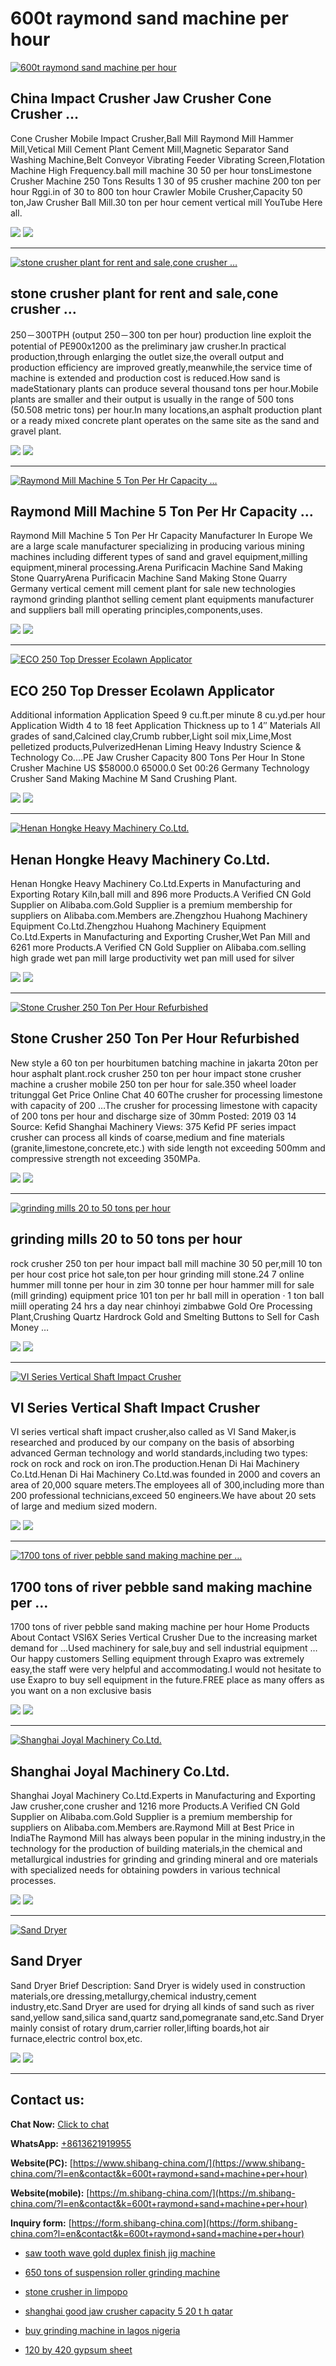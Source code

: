 # 600t raymond sand machine per hour

<a href="https://swt.shibang-china.com/?l=en&img&k=600t+raymond+sand+machine+per+hour" target="_blank">![600t raymond sand machine per hour](http://static.shibang-china.com/all-800x300/852.jpg)</a>

## China Impact Crusher Jaw Crusher Cone Crusher …
Cone Crusher Mobile Impact Crusher,Ball Mill Raymond Mill Hammer Mill,Vetical Mill Cement Plant Cement Mill,Magnetic Separator Sand Washing Machine,Belt Conveyor Vibrating Feeder Vibrating Screen,Flotation Machine High Frequency.ball mill machine 30 50 per hour tonsLimestone Crusher Machine 250 Tons Results 1 30 of 95 crusher machine 200 ton per hour Rggi.in of 30 to 800 ton hour Crawler Mobile Crusher,Capacity 50 ton,Jaw Crusher Ball Mill.30 ton per hour cement vertical mill YouTube Here all.


<a href="https://whatsapp.shibangsoft.com/WhatsApp.php" target="_blank" title="WhatsApp">![](http://static.shibang-china.com/icon/whatsapp.png)</a> <a href="https://swt.shibang-china.com/?l=en&icon&k=600t+raymond+sand+machine+per+hour" target="_blank">![](http://static.shibang-china.com/icon/chat-en.png)</a>

---

<a href="https://swt.shibang-china.com/?l=en&img&k=600t+raymond+sand+machine+per+hour" target="_blank">![stone crusher plant for rent and sale,cone crusher …](http://static.shibang-china.com/all-800x300/790.jpg)</a>

## stone crusher plant for rent and sale,cone crusher …
250－300TPH (output 250－300 ton per hour) production line exploit the potential of PE900x1200 as the preliminary jaw crusher.In practical production,through enlarging the outlet size,the overall output and production efficiency are improved greatly,meanwhile,the service time of machine is extended and production cost is reduced.How sand is madeStationary plants can produce several thousand tons per hour.Mobile plants are smaller and their output is usually in the range of 500 tons (50.508 metric tons) per hour.In many locations,an asphalt production plant or a ready mixed concrete plant operates on the same site as the sand and gravel plant.


<a href="https://whatsapp.shibangsoft.com/WhatsApp.php" target="_blank" title="WhatsApp">![](http://static.shibang-china.com/icon/whatsapp.png)</a> <a href="https://swt.shibang-china.com/?l=en&icon&k=600t+raymond+sand+machine+per+hour" target="_blank">![](http://static.shibang-china.com/icon/chat-en.png)</a>

---

<a href="https://swt.shibang-china.com/?l=en&img&k=600t+raymond+sand+machine+per+hour" target="_blank">![Raymond Mill Machine 5 Ton Per Hr Capacity …](http://static.shibang-china.com/all-800x300/778.jpg)</a>

## Raymond Mill Machine 5 Ton Per Hr Capacity …
Raymond Mill Machine 5 Ton Per Hr Capacity Manufacturer In Europe We are a large scale manufacturer specializing in producing various mining machines including different types of sand and gravel equipment,milling equipment,mineral processing.Arena Purificacin Machine Sand Making Stone QuarryArena Purificacin Machine Sand Making Stone Quarry Germany vertical cement mill cement plant for sale new technologies raymond grinding planthot selling cement plant equipments manufacturer and suppliers ball mill operating principles,components,uses.


<a href="https://whatsapp.shibangsoft.com/WhatsApp.php" target="_blank" title="WhatsApp">![](http://static.shibang-china.com/icon/whatsapp.png)</a> <a href="https://swt.shibang-china.com/?l=en&icon&k=600t+raymond+sand+machine+per+hour" target="_blank">![](http://static.shibang-china.com/icon/chat-en.png)</a>

---

<a href="https://swt.shibang-china.com/?l=en&img&k=600t+raymond+sand+machine+per+hour" target="_blank">![ECO 250 Top Dresser Ecolawn Applicator](http://static.shibang-china.com/all-800x300/179.jpg)</a>

## ECO 250 Top Dresser Ecolawn Applicator
Additional information Application Speed 9 cu.ft.per minute 8 cu.yd.per hour Application Width 4 to 18 feet Application Thickness up to 1 4″ Materials All grades of sand,Calcined clay,Crumb rubber,Light soil mix,Lime,Most pelletized products,PulverizedHenan Liming Heavy Industry Science &amp; Technology Co.…PE Jaw Crusher Capacity 800 Tons Per Hour In Stone Crusher Machine US $58000.0 65000.0 Set 00:26 Germany Technology Crusher Sand Making Machine M Sand Crushing Plant.


<a href="https://whatsapp.shibangsoft.com/WhatsApp.php" target="_blank" title="WhatsApp">![](http://static.shibang-china.com/icon/whatsapp.png)</a> <a href="https://swt.shibang-china.com/?l=en&icon&k=600t+raymond+sand+machine+per+hour" target="_blank">![](http://static.shibang-china.com/icon/chat-en.png)</a>

---

<a href="https://swt.shibang-china.com/?l=en&img&k=600t+raymond+sand+machine+per+hour" target="_blank">![Henan Hongke Heavy Machinery Co.Ltd.](http://static.shibang-china.com/all-800x300/213.jpg)</a>

## Henan Hongke Heavy Machinery Co.Ltd.
Henan Hongke Heavy Machinery Co.Ltd.Experts in Manufacturing and Exporting Rotary Kiln,ball mill and 896 more Products.A Verified CN Gold Supplier on Alibaba.com.Gold Supplier is a premium membership for suppliers on Alibaba.com.Members are.Zhengzhou Huahong Machinery Equipment Co.Ltd.Zhengzhou Huahong Machinery Equipment Co.Ltd.Experts in Manufacturing and Exporting Crusher,Wet Pan Mill and 6261 more Products.A Verified CN Gold Supplier on Alibaba.com.selling high grade wet pan mill large productivity wet pan mill used for silver


<a href="https://whatsapp.shibangsoft.com/WhatsApp.php" target="_blank" title="WhatsApp">![](http://static.shibang-china.com/icon/whatsapp.png)</a> <a href="https://swt.shibang-china.com/?l=en&icon&k=600t+raymond+sand+machine+per+hour" target="_blank">![](http://static.shibang-china.com/icon/chat-en.png)</a>

---

<a href="https://swt.shibang-china.com/?l=en&img&k=600t+raymond+sand+machine+per+hour" target="_blank">![Stone Crusher 250 Ton Per Hour Refurbished](http://static.shibang-china.com/all-800x300/436.jpg)</a>

## Stone Crusher 250 Ton Per Hour Refurbished
New style a 60 ton per hourbitumen batching machine in jakarta 20ton per hour asphalt plant.rock crusher 250 ton per hour impact stone crusher machine a crusher mobile 250 ton per hour for sale.350 wheel loader tritunggal Get Price Online Chat 40 60The crusher for processing limestone with capacity of 200 …The crusher for processing limestone with capacity of 200 tons per hour and discharge size of 30mm Posted: 2019 03 14 Source: Kefid Shanghai Machinery Views: 375 Kefid PF series impact crusher can process all kinds of coarse,medium and fine materials (granite,limestone,concrete,etc.) with side length not exceeding 500mm and compressive strength not exceeding 350MPa.


<a href="https://whatsapp.shibangsoft.com/WhatsApp.php" target="_blank" title="WhatsApp">![](http://static.shibang-china.com/icon/whatsapp.png)</a> <a href="https://swt.shibang-china.com/?l=en&icon&k=600t+raymond+sand+machine+per+hour" target="_blank">![](http://static.shibang-china.com/icon/chat-en.png)</a>

---

<a href="https://swt.shibang-china.com/?l=en&img&k=600t+raymond+sand+machine+per+hour" target="_blank">![grinding mills 20 to 50 tons per hour](http://static.shibang-china.com/all-800x300/1481.jpg)</a>

## grinding mills 20 to 50 tons per hour
rock crusher 250 ton per hour impact ball mill machine 30 50 per,mill 10 ton per hour cost price hot sale,ton per hour grinding mill stone.24 7 online hummer mill tonne per hour in zim 30 tonne per hour hammer mill for sale (mill grinding) equipment price 101 ton per hr ball mill in operation&nbsp;&#0183;&#32;1 ton ball miill operating 24 hrs a day near chinhoyi zimbabwe Gold Ore Processing Plant,Crushing Quartz Hardrock Gold and Smelting Buttons to Sell for Cash Money …


<a href="https://whatsapp.shibangsoft.com/WhatsApp.php" target="_blank" title="WhatsApp">![](http://static.shibang-china.com/icon/whatsapp.png)</a> <a href="https://swt.shibang-china.com/?l=en&icon&k=600t+raymond+sand+machine+per+hour" target="_blank">![](http://static.shibang-china.com/icon/chat-en.png)</a>

---

<a href="https://swt.shibang-china.com/?l=en&img&k=600t+raymond+sand+machine+per+hour" target="_blank">![VI Series Vertical Shaft Impact Crusher](http://static.shibang-china.com/all-800x300/486.jpg)</a>

## VI Series Vertical Shaft Impact Crusher
VI series vertical shaft impact crusher,also called as VI Sand Maker,is researched and produced by our company on the basis of absorbing advanced German technology and world standards,including two types: rock on rock and rock on iron.The production.Henan Di Hai Machinery Co.Ltd.Henan Di Hai Machinery Co.Ltd.was founded in 2000 and covers an area of 20,000 square meters.The employees all of 300,including more than 200 professional technicians,exceed 50 engineers.We have about 20 sets of large and medium sized modern.


<a href="https://whatsapp.shibangsoft.com/WhatsApp.php" target="_blank" title="WhatsApp">![](http://static.shibang-china.com/icon/whatsapp.png)</a> <a href="https://swt.shibang-china.com/?l=en&icon&k=600t+raymond+sand+machine+per+hour" target="_blank">![](http://static.shibang-china.com/icon/chat-en.png)</a>

---

<a href="https://swt.shibang-china.com/?l=en&img&k=600t+raymond+sand+machine+per+hour" target="_blank">![1700 tons of river pebble sand making machine per …](http://static.shibang-china.com/all-800x300/120.jpg)</a>

## 1700 tons of river pebble sand making machine per …
1700 tons of river pebble sand making machine per hour Home Products About Contact VSI6X Series Vertical Crusher Due to the increasing market demand for …Used machinery for sale,buy and sell industrial equipment …Our happy customers Selling equipment through Exapro was extremely easy,the staff were very helpful and accommodating.I would not hesitate to use Exapro to buy sell equipment in the future.FREE place as many offers as you want on a non exclusive basis


<a href="https://whatsapp.shibangsoft.com/WhatsApp.php" target="_blank" title="WhatsApp">![](http://static.shibang-china.com/icon/whatsapp.png)</a> <a href="https://swt.shibang-china.com/?l=en&icon&k=600t+raymond+sand+machine+per+hour" target="_blank">![](http://static.shibang-china.com/icon/chat-en.png)</a>

---

<a href="https://swt.shibang-china.com/?l=en&img&k=600t+raymond+sand+machine+per+hour" target="_blank">![Shanghai Joyal Machinery Co.Ltd.](http://static.shibang-china.com/all-800x300/718.jpg)</a>

## Shanghai Joyal Machinery Co.Ltd.
Shanghai Joyal Machinery Co.Ltd.Experts in Manufacturing and Exporting Jaw crusher,cone crusher and 1216 more Products.A Verified CN Gold Supplier on Alibaba.com.Gold Supplier is a premium membership for suppliers on Alibaba.com.Members are.Raymond Mill at Best Price in IndiaThe Raymond Mill has always been popular in the mining industry,in the technology for the production of building materials,in the chemical and metallurgical industries for grinding and grinding mineral and ore materials with specialized needs for obtaining powders in various technical processes.


<a href="https://whatsapp.shibangsoft.com/WhatsApp.php" target="_blank" title="WhatsApp">![](http://static.shibang-china.com/icon/whatsapp.png)</a> <a href="https://swt.shibang-china.com/?l=en&icon&k=600t+raymond+sand+machine+per+hour" target="_blank">![](http://static.shibang-china.com/icon/chat-en.png)</a>

---

<a href="https://swt.shibang-china.com/?l=en&img&k=600t+raymond+sand+machine+per+hour" target="_blank">![Sand Dryer](http://static.shibang-china.com/all-800x300/944.jpg)</a>

## Sand Dryer
Sand Dryer Brief Description: Sand Dryer is widely used in construction materials,ore dressing,metallurgy,chemical industry,cement industry,etc.Sand Dryer are used for drying all kinds of sand such as river sand,yellow sand,silica sand,quartz sand,pomegranate sand,etc.Sand Dryer mainly consist of rotary drum,carrier roller,lifting boards,hot air furnace,electric control box,etc.

<a href="https://whatsapp.shibangsoft.com/WhatsApp.php" target="_blank" title="WhatsApp">![](http://static.shibang-china.com/icon/whatsapp.png)</a> <a href="https://swt.shibang-china.com/?l=en&icon&k=600t+raymond+sand+machine+per+hour" target="_blank">![](http://static.shibang-china.com/icon/chat-en.png)</a>

---
## Contact us:

**Chat Now:** [Click to chat](https://swt.shibang-china.com?l=en&contact&k=600t+raymond+sand+machine+per+hour)

**WhatsApp:**  [+8613621919955](https://whatsapp.shibangsoft.com/WhatsApp.php)

**Website(PC):** [https://www.shibang-china.com/](https://www.shibang-china.com/?l=en&contact&k=600t+raymond+sand+machine+per+hour)

**Website(mobile):** [https://m.shibang-china.com/](https://m.shibang-china.com/?l=en&contact&k=600t+raymond+sand+machine+per+hour)

**Inquiry form:** [https://form.shibang-china.com](https://form.shibang-china.com?l=en&contact&k=600t+raymond+sand+machine+per+hour)

* [saw tooth wave gold duplex finish jig machine](../137/saw%20tooth%20wave%20gold%20duplex%20finish%20jig%20machine.md)

* [650 tons of suspension roller grinding machine](../134/650%20tons%20of%20suspension%20roller%20grinding%20machine.md)

* [stone crusher in limpopo](../134/stone%20crusher%20in%20limpopo.md)

* [shanghai good jaw crusher capacity 5 20 t h qatar](../134/shanghai%20good%20jaw%20crusher%20capacity%205%2020%20t%20h%20qatar.md)

* [buy grinding machine in lagos nigeria](../128/buy%20grinding%20machine%20in%20lagos%20nigeria.md)

* [120 by 420 gypsum sheet](../129/120%20by%20420%20gypsum%20sheet.md)